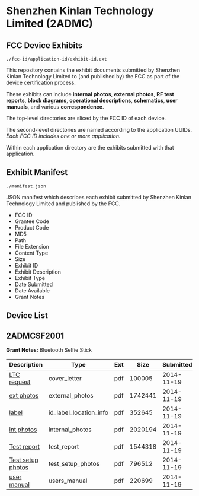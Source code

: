 # Shenzhen Kinlan Technology Limited (2ADMC)
## FCC Device Exhibits

```
./fcc-id/application-id/exhibit-id.ext
```

This repository contains the exhibit documents submitted by Shenzhen Kinlan Technology Limited to (and published by) the FCC as part of the device certification process.

These exhibits can include **internal photos**, **external photos**, **RF test reports**, **block diagrams**, **operational descriptions**, **schematics**, **user manuals**, and various **correspondence**.

The top-level directories are sliced by the FCC ID of each device.

The second-level directories are named according to the application UUIDs. *Each FCC ID includes one or more application.*

Within each application directory are the exhibits submitted with that application. 

## Exhibit Manifest

```
./manifest.json
```

JSON manifest which describes each exhibit submitted by Shenzhen Kinlan Technology Limited and published by the FCC.

- FCC ID
- Grantee Code
- Product Code
- MD5
- Path
- File Extension
- Content Type
- Size
- Exhibit ID
- Exhibit Description
- Exhibit Type
- Date Submitted
- Date Available
- Grant Notes

## Device List
## 2ADMCSF2001
**Grant Notes:** Bluetooth Selfie Stick

| Description | Type | Ext | Size | Submitted | Available |
| ----------- | ---- | --- | ---- | --------- | --------- |
| [LTC request](2ADMCSF2001/3f5803ee730b880eb681fa1fdf8f9372/2448698.pdf) | cover_letter | pdf | 100005 | 2014-11-19 | 2014-11-19 |
| [ext photos](2ADMCSF2001/3f5803ee730b880eb681fa1fdf8f9372/2448699.pdf) | external_photos | pdf | 1742441 | 2014-11-19 | 2014-11-19 |
| [label](2ADMCSF2001/3f5803ee730b880eb681fa1fdf8f9372/2448702.pdf) | id_label_location_info | pdf | 352645 | 2014-11-19 | 2014-11-19 |
| [int photos](2ADMCSF2001/3f5803ee730b880eb681fa1fdf8f9372/2448701.pdf) | internal_photos | pdf | 2020194 | 2014-11-19 | 2014-11-19 |
| [Test report](2ADMCSF2001/3f5803ee730b880eb681fa1fdf8f9372/2448700.pdf) | test_report | pdf | 1544318 | 2014-11-19 | 2014-11-19 |
| [Test setup photos](2ADMCSF2001/3f5803ee730b880eb681fa1fdf8f9372/2448703.pdf) | test_setup_photos | pdf | 796512 | 2014-11-19 | 2014-11-19 |
| [user manual](2ADMCSF2001/3f5803ee730b880eb681fa1fdf8f9372/2448704.pdf) | users_manual | pdf | 220699 | 2014-11-19 | 2014-11-19 |
